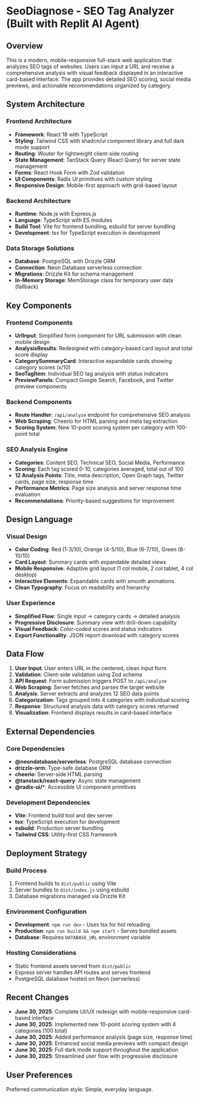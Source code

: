 # SeoDiagnose - SEO Tag Analyzer (Built with Replit AI Agent)

## Overview

This is a modern, mobile-responsive full-stack web application that analyzes SEO tags of websites. Users can input a URL and receive a comprehensive analysis with visual feedback displayed in an interactive card-based interface. The app provides detailed SEO scoring, social media previews, and actionable recommendations organized by category.

## System Architecture

### Frontend Architecture
- **Framework**: React 18 with TypeScript
- **Styling**: Tailwind CSS with shadcn/ui component library and full dark mode support
- **Routing**: Wouter for lightweight client-side routing
- **State Management**: TanStack Query (React Query) for server state management
- **Forms**: React Hook Form with Zod validation
- **UI Components**: Radix UI primitives with custom styling
- **Responsive Design**: Mobile-first approach with grid-based layout

### Backend Architecture
- **Runtime**: Node.js with Express.js
- **Language**: TypeScript with ES modules
- **Build Tool**: Vite for frontend bundling, esbuild for server bundling
- **Development**: tsx for TypeScript execution in development

### Data Storage Solutions
- **Database**: PostgreSQL with Drizzle ORM
- **Connection**: Neon Database serverless connection
- **Migrations**: Drizzle Kit for schema management
- **In-Memory Storage**: MemStorage class for temporary user data (fallback)

## Key Components

### Frontend Components
- **UrlInput**: Simplified form component for URL submission with clean mobile design
- **AnalysisResults**: Redesigned with category-based card layout and total score display
- **CategorySummaryCard**: Interactive expandable cards showing category scores (x/10)
- **SeoTagItem**: Individual SEO tag analysis with status indicators
- **PreviewPanels**: Compact Google Search, Facebook, and Twitter preview components

### Backend Components
- **Route Handler**: `/api/analyze` endpoint for comprehensive SEO analysis
- **Web Scraping**: Cheerio for HTML parsing and meta tag extraction
- **Scoring System**: New 10-point scoring system per category with 100-point total

### SEO Analysis Engine
- **Categories**: Content SEO, Technical SEO, Social Media, Performance
- **Scoring**: Each tag scored 0-10, categories averaged, total out of 100
- **12 Analysis Points**: Title, meta description, Open Graph tags, Twitter cards, page size, response time
- **Performance Metrics**: Page size analysis and server response time evaluation
- **Recommendations**: Priority-based suggestions for improvement

## Design Language

### Visual Design
- **Color Coding**: Red (1-3/10), Orange (4-5/10), Blue (6-7/10), Green (8-10/10)
- **Card Layout**: Summary cards with expandable detailed views
- **Mobile Responsive**: Adaptive grid layout (1 col mobile, 2 col tablet, 4 col desktop)
- **Interactive Elements**: Expandable cards with smooth animations
- **Clean Typography**: Focus on readability and hierarchy

### User Experience
- **Simplified Flow**: Single input → category cards → detailed analysis
- **Progressive Disclosure**: Summary view with drill-down capability
- **Visual Feedback**: Color-coded scores and status indicators
- **Export Functionality**: JSON report download with category scores

## Data Flow

1. **User Input**: User enters URL in the centered, clean input form
2. **Validation**: Client-side validation using Zod schema
3. **API Request**: Form submission triggers POST to `/api/analyze`
4. **Web Scraping**: Server fetches and parses the target website
5. **Analysis**: Server extracts and analyzes 12 SEO data points
6. **Categorization**: Tags grouped into 4 categories with individual scoring
7. **Response**: Structured analysis data with category scores returned
8. **Visualization**: Frontend displays results in card-based interface

## External Dependencies

### Core Dependencies
- **@neondatabase/serverless**: PostgreSQL database connection
- **drizzle-orm**: Type-safe database ORM
- **cheerio**: Server-side HTML parsing
- **@tanstack/react-query**: Async state management
- **@radix-ui/***: Accessible UI component primitives

### Development Dependencies
- **Vite**: Frontend build tool and dev server
- **tsx**: TypeScript execution for development
- **esbuild**: Production server bundling
- **Tailwind CSS**: Utility-first CSS framework

## Deployment Strategy

### Build Process
1. Frontend builds to `dist/public` using Vite
2. Server bundles to `dist/index.js` using esbuild
3. Database migrations managed via Drizzle Kit

### Environment Configuration
- **Development**: `npm run dev` - Uses tsx for hot reloading
- **Production**: `npm run build && npm start` - Serves bundled assets
- **Database**: Requires `DATABASE_URL` environment variable

### Hosting Considerations
- Static frontend assets served from `dist/public`
- Express server handles API routes and serves frontend
- PostgreSQL database hosted on Neon (serverless)

## Recent Changes
- **June 30, 2025**: Complete UI/UX redesign with mobile-responsive card-based interface
- **June 30, 2025**: Implemented new 10-point scoring system with 4 categories (100 total)
- **June 30, 2025**: Added performance analysis (page size, response time)
- **June 30, 2025**: Enhanced social media previews with compact design
- **June 30, 2025**: Full dark mode support throughout the application
- **June 30, 2025**: Streamlined user flow with progressive disclosure

## User Preferences

Preferred communication style: Simple, everyday language.
